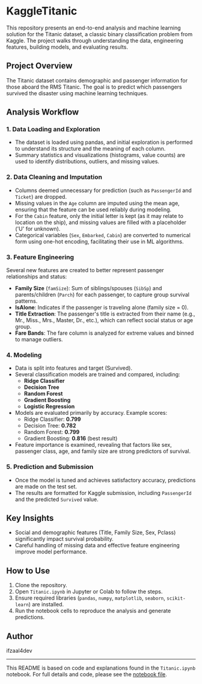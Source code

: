 # KaggleTitanic

This repository presents an end-to-end analysis and machine learning solution for the Titanic dataset, a classic binary classification problem from Kaggle. The project walks through understanding the data, engineering features, building models, and evaluating results.

## Project Overview

The Titanic dataset contains demographic and passenger information for those aboard the RMS Titanic. The goal is to predict which passengers survived the disaster using machine learning techniques.

## Analysis Workflow

### 1. Data Loading and Exploration

- The dataset is loaded using pandas, and initial exploration is performed to understand its structure and the meaning of each column.
- Summary statistics and visualizations (histograms, value counts) are used to identify distributions, outliers, and missing values.

### 2. Data Cleaning and Imputation

- Columns deemed unnecessary for prediction (such as `PassengerId` and `Ticket`) are dropped.
- Missing values in the `Age` column are imputed using the mean age, ensuring that the feature can be used reliably during modeling.
- For the `Cabin` feature, only the initial letter is kept (as it may relate to location on the ship), and missing values are filled with a placeholder ('U' for unknown).
- Categorical variables (`Sex`, `Embarked`, `Cabin`) are converted to numerical form using one-hot encoding, facilitating their use in ML algorithms.

### 3. Feature Engineering

Several new features are created to better represent passenger relationships and status:
- **Family Size** (`famSize`): Sum of siblings/spouses (`SibSp`) and parents/children (`Parch`) for each passenger, to capture group survival patterns.
- **IsAlone**: Indicates if the passenger is traveling alone (family size = 0).
- **Title Extraction**: The passenger's title is extracted from their name (e.g., Mr., Miss., Mrs., Master, Dr., etc.), which can reflect social status or age group.
- **Fare Bands**: The fare column is analyzed for extreme values and binned to manage outliers.

### 4. Modeling

- Data is split into features and target (Survived).
- Several classification models are trained and compared, including:
  - **Ridge Classifier**
  - **Decision Tree**
  - **Random Forest**
  - **Gradient Boosting**
  - **Logistic Regression**
- Models are evaluated primarily by accuracy. Example scores:
  - Ridge Classifier: **0.799**
  - Decision Tree: **0.782**
  - Random Forest: **0.799**
  - Gradient Boosting: **0.816** (best result)
- Feature importance is examined, revealing that factors like sex, passenger class, age, and family size are strong predictors of survival.

### 5. Prediction and Submission

- Once the model is tuned and achieves satisfactory accuracy, predictions are made on the test set.
- The results are formatted for Kaggle submission, including `PassengerId` and the predicted `Survived` value.

## Key Insights

- Social and demographic features (Title, Family Size, Sex, Pclass) significantly impact survival probability.
- Careful handling of missing data and effective feature engineering improve model performance.

## How to Use

1. Clone the repository.
2. Open `Titanic.ipynb` in Jupyter or Colab to follow the steps.
3. Ensure required libraries (`pandas`, `numpy`, `matplotlib`, `seaborn`, `scikit-learn`) are installed.
4. Run the notebook cells to reproduce the analysis and generate predictions.

## Author

ifzaal4dev

---

This README is based on code and explanations found in the `Titanic.ipynb` notebook. For full details and code, please see the [notebook file](Titanic.ipynb).
